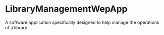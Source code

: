 # LibraryManagementWepApp
A software application specifically designed to help manage the operations of a library
